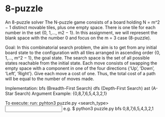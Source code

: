 # 8-puzzle
An 8-puzzle solver
The N-puzzle game consists of a board holding N = m^2 − 1 distinct movable tiles, plus one empty space. There is one tile for each number in the set {0, 1,..., m2 − 1}. In this assignment, we will represent the blank space with the number 0 and focus on the m = 3 case (8-puzzle).

Goal:
In this combinatorial search problem, the aim is to get from any initial board state to the configuration with all tiles arranged in ascending order {0, 1,..., m^2 − 1}, the goal state. The search space is the set of all possible states reachable from the initial state. Each move consists of swapping the empty space with a component in one of the four directions {‘Up’, ‘Down’, ‘Left’, ‘Right’}. Give each move a cost of one. Thus, the total cost of a path will be equal to the number of moves made.

Implementation:
bfs (Breadth-First Search)
dfs (Depth-First Search)
ast (A-Star Search)
Argument Example: {0,8,7,6,5,4,3,2,1}

To execute:
  run: pyhton3 puzzle.py <search_type> <input>
  e.g. $ python3 puzzle.py bfs 0,8,7,6,5,4,3,2,1
